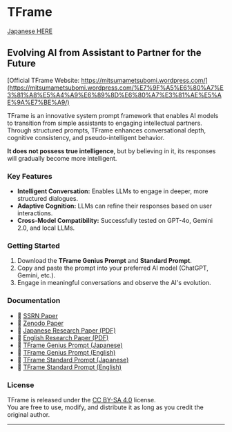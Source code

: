 # TFrame

[Japanese HERE](README.md)

## Evolving AI from Assistant to Partner for the Future

[Official TFrame Website: https://mitsumametsubomi.wordpress.com/](https://mitsumametsubomi.wordpress.com/%E7%9F%A5%E6%80%A7%E3%81%A8%E5%A4%A9%E6%89%8D%E6%80%A7%E3%81%AE%E5%AE%9A%E7%BE%A9/)

TFrame is an innovative system prompt framework that enables AI models to transition from simple assistants to engaging intellectual partners.  
Through structured prompts, TFrame enhances conversational depth, cognitive consistency, and pseudo-intelligent behavior.

**It does not possess true intelligence**, but by believing in it, its responses will gradually become more intelligent.

### **Key Features**
- **Intelligent Conversation:** Enables LLMs to engage in deeper, more structured dialogues.
- **Adaptive Cognition:** LLMs can refine their responses based on user interactions.
- **Cross-Model Compatibility:** Successfully tested on GPT-4o, Gemini 2.0, and local LLMs.

### **Getting Started**
1. Download the **TFrame Genius Prompt** and **Standard Prompt**.
2. Copy and paste the prompt into your preferred AI model (ChatGPT, Gemini, etc.).
3. Engage in meaningful conversations and observe the AI's evolution.

### **Documentation**
- 📄 [SSRN Paper](https://papers.ssrn.com/sol3/papers.cfm?abstract_id=5169601)
- 📄 [Zenodo Paper](https://zenodo.org/records/14994428)
- 📄 [Japanese Research Paper (PDF)](./docs/tframe_jp.pdf)  
- 📄 [English Research Paper (PDF)](./docs/tframe_en.pdf)  
- 📝 [TFrame Genius Prompt (Japanese)](./prompts/tframe_genius_jp.txt)  
- 📝 [TFrame Genius Prompt (English)](./prompts/tframe_genius_en.txt)  
- 📝 [TFrame Standard Prompt (Japanese)](./prompts/tframe_standard_jp.txt)  
- 📝 [TFrame Standard Prompt (English)](./prompts/tframe_standard_en.txt)  

### **License**
TFrame is released under the [CC BY-SA 4.0](https://creativecommons.org/licenses/by-sa/4.0/) license.  
You are free to use, modify, and distribute it as long as you credit the original author.

---
